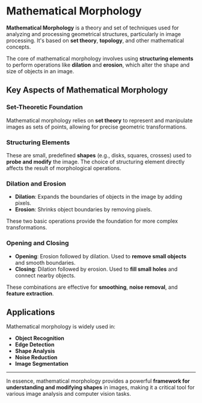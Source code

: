 # Mathematical Morphology

**Mathematical Morphology** is a theory and set of techniques used for analyzing and processing geometrical structures, particularly in image processing. It's based on **set theory**, **topology**, and other mathematical concepts.

The core of mathematical morphology involves using **structuring elements** to perform operations like **dilation** and **erosion**, which alter the shape and size of objects in an image.

## Key Aspects of Mathematical Morphology

### Set-Theoretic Foundation
Mathematical morphology relies on **set theory** to represent and manipulate images as sets of points, allowing for precise geometric transformations.

### Structuring Elements
These are small, predefined **shapes** (e.g., disks, squares, crosses) used to **probe and modify** the image. The choice of structuring element directly affects the result of morphological operations.

### Dilation and Erosion
- **Dilation**: Expands the boundaries of objects in the image by adding pixels.
- **Erosion**: Shrinks object boundaries by removing pixels.

These two basic operations provide the foundation for more complex transformations.

### Opening and Closing
- **Opening**: Erosion followed by dilation. Used to **remove small objects** and smooth boundaries.
- **Closing**: Dilation followed by erosion. Used to **fill small holes** and connect nearby objects.

These combinations are effective for **smoothing**, **noise removal**, and **feature extraction**.

## Applications

Mathematical morphology is widely used in:

- **Object Recognition**  
- **Edge Detection**  
- **Shape Analysis**  
- **Noise Reduction**  
- **Image Segmentation**

---

In essence, mathematical morphology provides a powerful **framework for understanding and modifying shapes** in images, making it a critical tool for various image analysis and computer vision tasks.
